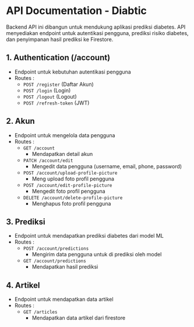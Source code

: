 # API Documentation - Diabtic
Backend API ini dibangun untuk mendukung aplikasi prediksi diabetes. API menyediakan endpoint untuk autentikasi pengguna, prediksi risiko diabetes, dan penyimpanan hasil prediksi ke Firestore.

## 1. Authentication (/account)
- Endpoint untuk kebutuhan autentikasi pengguna
- Routes :
  - `POST /register` (Daftar Akun)
  - `POST /login` (Login)
  - `POST /logout` (Logout)
  - `POST /refresh-token` (JWT)
 
## 2. Akun
- Endpoint untuk mengelola data pengguna
- Routes :
  - `GET /account`
    - Mendapatkan detail akun
  - `PATCH /account/edit`
    - Mengedit data pengguna (username, email, phone, password)
  - `POST /account/upload-profile-picture`
    - Meng upload foto profil pengguna
  - `POST /account/edit-profile-picture`
    - Mengedit foto profil pengguna
  - `DELETE /account/delete-profile-picture`
    - Menghapus foto profil pengguna
   
## 3. Prediksi
- Endpoint untuk mendapatkan prediksi diabetes dari model ML
- Routes :
  - `POST /account/predictions`
    - Mengirim data pengguna untuk di prediksi oleh model
  - `GET /account/predictions`
    - Mendapatkan hasil prediksi
   
## 4. Artikel
- Endpoint untuk mendapatkan data artikel
- Routes :
  - `GET /articles`
    - Mendapatkan data artikel dari firestore
